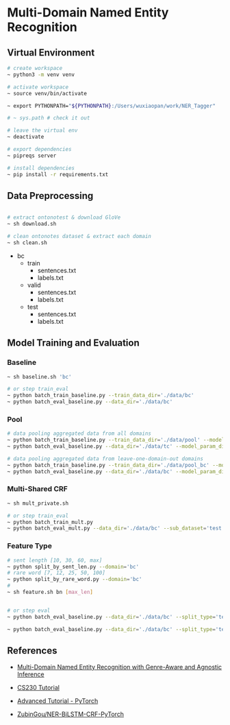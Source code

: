 
# Multi-Domain Named Entity Recognition


## Virtual Environment
```bash
# create workspace
~ python3 -m venv venv

# activate workspace
~ source venv/bin/activate

~ export PYTHONPATH="${PYTHONPATH}:/Users/wuxiaopan/work/NER_Tagger"

# ~ sys.path # check it out

# leave the virtual env
~ deactivate

# export dependencies
~ pipreqs server

# install dependencies
~ pip install -r requirements.txt
```


## Data Preprocessing

```bash

# extract ontonotest & download GloVe
~ sh download.sh

# clean ontonotes dataset & extract each domain
~ sh clean.sh
```

- bc
  - train
    - sentences.txt
    - labels.txt
  - valid
    - sentences.txt
    - labels.txt
  - test
    - sentences.txt
    - labels.txt



## Model Training and Evaluation

### Baseline

```bash
~ sh baseline.sh 'bc'

# or step train_eval
~ python batch_train_baseline.py --train_data_dir='./data/bc'
~ python batch_eval_baseline.py --data_dir='./data/bc'
```


### Pool
```bash
# data pooling aggregated data from all domains
~ python batch_train_baseline.py --train_data_dir='./data/pool' --model_param_dir='./experiments/pool'
~ python batch_eval_baseline.py --data_dir='./data/tc' --model_param_dir='./experiments/pool'

# data pooling aggregated data from leave-one-domain-out domains
~ python batch_train_baseline.py --train_data_dir='./data/pool_bc' --model_param_dir='./experiments/pool_bc'
~ python batch_eval_baseline.py --data_dir='./data/bc' --model_param_dir='./experiments/pool_bc'
```


### Multi-Shared CRF

```bash
~ sh mult_private.sh

# or step train_eval
~ python batch_train_mult.py
~ python batch_eval_mult.py --data_dir='./data/bc' --sub_dataset='test'
```


### Feature Type

```bash
# sent length [10, 30, 60, max]
~ python split_by_sent_len.py --domain='bc'
# rare word [7, 12, 25, 50, 100]
~ python split_by_rare_word.py --domain='bc'
# 
~ sh feature.sh bn [max_len]


# or step eval
~ python batch_eval_baseline.py --data_dir='./data/bc' --split_type='test_sent_10' --model_param_dir='./experiments/pool_bc'

~ python batch_eval_baseline.py --data_dir='./data/bc' --split_type='test_rare_7' --model_param_dir='./experiments/pool_bc'
```



## References

- [Multi-Domain Named Entity Recognition with Genre-Aware and Agnostic Inference](https://www.aclweb.org/anthology/2020.acl-main.750.pdf)


- [CS230 Tutorial](https://cs230.stanford.edu/blog/namedentity/)


- [Advanced Tutorial - PyTorch](https://pytorch.org/tutorials/beginner/nlp/advanced_tutorial.html)


- [ZubinGou/NER-BiLSTM-CRF-PyTorch](https://github.com/ZubinGou/NER-BiLSTM-CRF-PyTorch/tree/0146defefcc088b045016bafe5ea326fc52c7027)

